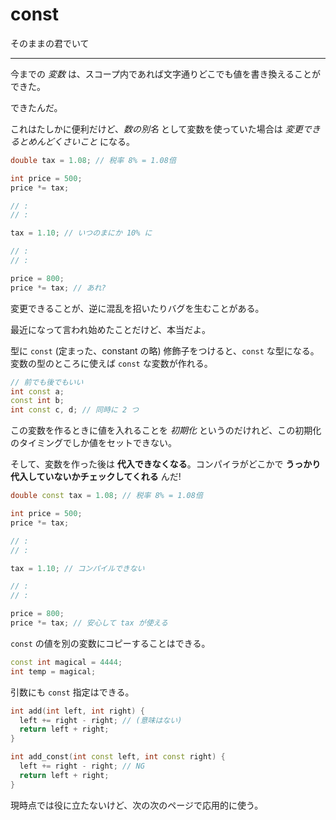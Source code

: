 # const

そのままの君でいて

---

今までの *変数* は、スコープ内であれば文字通りどこでも値を書き換えることができた。

できたんだ。

これはたしかに便利だけど、*数の別名* として変数を使っていた場合は *変更できるとめんどくさいこと* になる。

```cpp
double tax = 1.08; // 税率 8% = 1.08倍

int price = 500;
price *= tax;

// :
// :

tax = 1.10; // いつのまにか 10% に

// :
// :

price = 800;
price *= tax; // あれ?
```

変更できることが、逆に混乱を招いたりバグを生むことがある。

最近になって言われ始めたことだけど、本当だよ。


型に `const` (定まった、constant の略) 修飾子をつけると、`const` な型になる。変数の型のところに使えば `const` な変数が作れる。

```cpp
// 前でも後でもいい
int const a;
const int b;
int const c, d; // 同時に 2 つ
```

この変数を作るときに値を入れることを *初期化* というのだけれど、この初期化のタイミングでしか値をセットできない。

そして、変数を作った後は **代入できなくなる**。コンパイラがどこかで **うっかり代入していないかチェックしてくれる** んだ!

```cpp
double const tax = 1.08; // 税率 8% = 1.08倍

int price = 500;
price *= tax;

// :
// :

tax = 1.10; // コンパイルできない

// :
// :

price = 800;
price *= tax; // 安心して tax が使える
```

`const` の値を別の変数にコピーすることはできる。

```cpp
const int magical = 4444;
int temp = magical;
```

引数にも `const` 指定はできる。

```cpp
int add(int left, int right) {
  left += right - right; // (意味はない)
  return left + right;
}

int add_const(int const left, int const right) {
  left += right - right; // NG
  return left + right;
}
```

現時点では役に立たないけど、次の次のページで応用的に使う。
